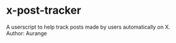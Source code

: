 # x-post-tracker
A userscript to help track posts made by users automatically on X.  
Author: Aurange
